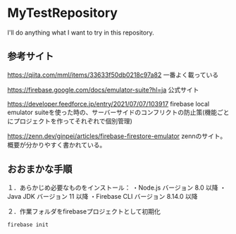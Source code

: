 # MyTestRepository
I'll do anything what I want to try in this repository.

## 参考サイト
https://qiita.com/mml/items/33633f50db0218c97a82
一番よく載っている

https://firebase.google.com/docs/emulator-suite?hl=ja
公式サイト

https://developer.feedforce.jp/entry/2021/07/07/103917
firebase local emulator suiteを使った時の、サーバーサイドのコンフリクトの防止策(機能ごとにプロジェクトを作ってそれぞれで個別管理)

https://zenn.dev/ginpei/articles/firebase-firestore-emulator
zennのサイト。概要が分かりやすく書かれている。


## おおまかな手順
１．あらかじめ必要なものをインストール：
・Node.js バージョン 8.0 以降
・Java JDK バージョン 11 以降
・Firebase CLI バージョン 8.14.0 以降

２．作業フォルダをfirebaseプロジェクトとして初期化
```rb
firebase init
```
